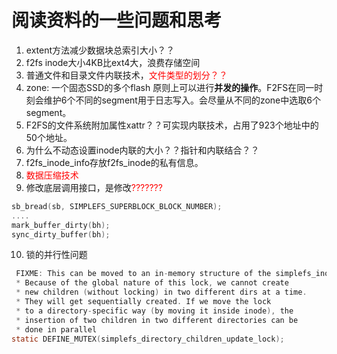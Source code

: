 # 阅读资料的一些问题和思考

1. extent方法减少数据块总索引大小？？
2. f2fs inode大小4KB比ext4大，浪费存储空间
3. 普通文件和目录文件内联技术，<font color="red">文件类型的划分？？</font>
4. zone: 一个固态SSD的多个flash 原则上可以进行**并发的操作**。F2FS在同一时刻会维护6个不同的segment用于日志写入。会尽量从不同的zone中选取6个segment。
5. F2FS的文件系统附加属性xattr？？可实现内联技术，占用了923个地址中的50个地址。
6. 为什么不动态设置inode内联的大小？？指针和内联结合？？
7. f2fs_inode_info存放f2fs_inode的私有信息。
8. <font color="red">数据压缩技术</font>
9. 修改底层调用接口，是修改<font color="red">???????</font>
```c
sb_bread(sb, SIMPLEFS_SUPERBLOCK_BLOCK_NUMBER);
....
mark_buffer_dirty(bh);
sync_dirty_buffer(bh);
```
10. 锁的并行性问题
```c
 FIXME: This can be moved to an in-memory structure of the simplefs_inode.
 * Because of the global nature of this lock, we cannot create
 * new children (without locking) in two different dirs at a time.
 * They will get sequentially created. If we move the lock
 * to a directory-specific way (by moving it inside inode), the
 * insertion of two children in two different directories can be
 * done in parallel 
static DEFINE_MUTEX(simplefs_directory_children_update_lock);
```
